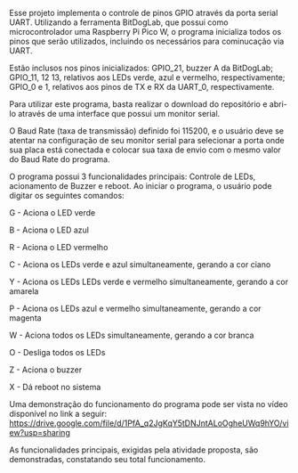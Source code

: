 Esse projeto implementa o controle de pinos GPIO através da porta serial UART. Utilizando a ferramenta BitDogLab, que possui como microcontrolador uma Raspberry Pi Pico W, o programa inicializa todos os pinos que serão utilizados, incluindo os necessários para cominucação via UART.

Estão inclusos nos pinos inicializados: GPIO_21, buzzer A da BitDogLab; GPIO_11, 12 13, relativos aos LEDs verde, azul e vermelho, respectivamente; GPIO_0 e 1, relativos aos pinos de TX e RX da UART_0, respectivamente.

Para utilizar este programa, basta realizar o download do repositório e abri-lo através de uma interface que possui um monitor serial.

O Baud Rate (taxa de transmissão) definido foi 115200, e o usuário deve se atentar na configuração de seu monitor serial para selecionar a porta onde sua placa está conectada e colocar sua taxa de envio com o mesmo valor do Baud Rate do programa.

O programa possui 3 funcionalidades principais: Controle de LEDs, acionamento de Buzzer e reboot.
Ao iniciar o programa, o usuário pode digitar os seguintes comandos:

G - Aciona o LED verde

B - Aciona o LED azul

R - Aciona o LED vermelho

C - Aciona os LEDs verde e azul simultaneamente, gerando a cor ciano

Y - Aciona os LEDs LEDs verde e vermelho simultaneamente, gerando a cor amarela

P - Aciona os LEDs azul e vermelho simultaneamente, gerando a cor magenta

W - Aciona todos os LEDs simultaneamente, gerando a cor branca

O - Desliga todos os LEDs

Z - Aciona o buzzer

X - Dá reboot no sistema

Uma demonstração do funcionamento do programa pode ser vista no vídeo disponível no link a seguir:
https://drive.google.com/file/d/1PfA_q2JgKqY5tDNJntALoOgheUWq9hYO/view?usp=sharing

As funcionalidades principais, exigidas pela atividade proposta, são demonstradas, constatando seu total funcionamento.
